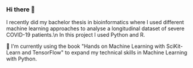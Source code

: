 ### Hi there 👋

I recently did my bachelor thesis in bioinformatics where I used different machine learning approaches to analyse a longitudinal dataset of severe COVID-19 patients.\n
In this project I used Python and R.

🌱 I'm currently using the book "Hands on Machine Learning with SciKit-Learn and TensorFlow" to expand my technical skills in Machine Learning with Python. 


<!--
**SusanneHeinrichs/SusanneHeinrichs** is a ✨ _special_ ✨ repository because its `README.md` (this file) appears on your GitHub profile.

Here are some ideas to get you started:

- 🔭 I’m currently working on ...
-  I’m currently learning ...
- 👯 I’m looking to collaborate on ...
- 🤔 I’m looking for help with ...
- 💬 Ask me about ...
- 📫 How to reach me: ...
- 😄 Pronouns: ...
- ⚡ Fun fact: ...
-->
